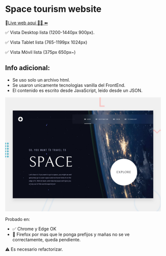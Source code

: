 # Space tourism website

🔗[Live web aqui 🌟🌠   ⬅](https://leox23.github.io/space-tourism-website/)

✅ Vista Desktop lista (1200-1440px  900px).

✅ Vista Tablet lista (765-1199px  1024px)

✅ Vista Móvil lista (375px  650px~) 

## Info adicional:

- Se uso solo un archivo html.
- Se usaron unicamente tecnologias vanilla del FrontEnd.
- El contenido es escrito desde JavaScript, leido desde un JSON.

![Design preview for the Space tourism website coding challenge](./preview.jpg)



 Probado en:

- ✅ Chrome y Edge OK
- 📛 Firefox por mas que le ponga prefijos y mañas no se ve correctamente, queda pendiente.

⚠️ Es necesario refactorizar.